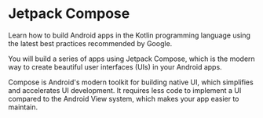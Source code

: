 <h1>Jetpack Compose</h1>
Learn how to build Android apps in the Kotlin programming language using the latest best practices recommended by Google. 

You will build a series of apps using Jetpack Compose, which is the modern way to create beautiful user interfaces (UIs) in your Android apps.

Compose is Android's modern toolkit for building native UI, which simplifies and accelerates UI development. 
It requires less code to implement a UI compared to the Android View system, which makes your app easier to maintain.

